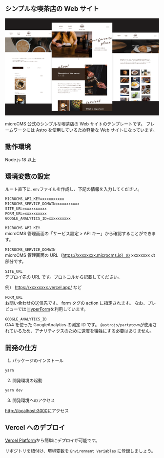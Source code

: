 ## シンプルな喫茶店の Web サイト

![](cover.png)

microCMS 公式のシンプルな喫茶店の Web サイトのテンプレートです。
フレームワークには Astro を使用しているため軽量な Web サイトになっています。

## 動作環境

Node.js 18 以上

## 環境変数の設定

ルート直下に`.env`ファイルを作成し、下記の情報を入力してください。

```
MICROCMS_API_KEY=xxxxxxxxxx
MICROCMS_SERVICE_DOMAIN=xxxxxxxxxx
SITE_URL=xxxxxxxxxx
FORM_URL=xxxxxxxxxx
GOOGLE_ANALYTICS_ID=xxxxxxxxxx
```

`MICROCMS_API_KEY`  
microCMS 管理画面の「サービス設定 > API キー」から確認することができます。

`MICROCMS_SERVICE_DOMAIN`  
microCMS 管理画面の URL（https://xxxxxxxx.microcms.io）の xxxxxxxx の部分です。

`SITE_URL`  
デプロイ先の URL です。プロトコルから記載してください。

例） https://xxxxxxxx.vercel.app/ など

`FORM_URL`  
お問い合わせの送信先です。
form タグの action に指定されます。
なお、プレビューでは [HyperForm](https://hyperform.jp/)を利用しています。

`GOOGLE_ANALYTICS_ID`  
GA4 を使った GoogleAnalytics の測定 ID です。
`@astrojs/partytown`が使用されているため、アナリティクスのために速度を犠牲にする必要はありません。

## 開発の仕方

1. パッケージのインストール

```bash
yarn
```

2. 開発環境の起動

```bash
yarn dev
```

3. 開発環境へのアクセス

[http://localhost:3000](http://localhost:3000)にアクセス

## Vercel へのデプロイ

[Vercel Platform](https://vercel.com/new)から簡単にデプロイが可能です。

リポジトリを紐付け、環境変数を `Environment Variables` に登録しましょう。

